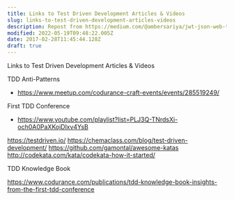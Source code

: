 ```yaml
---
title: Links to Test Driven Development Articles & Videos
slug: links-to-test-driven-development-articles-videos
description: Repost from https://medium.com/@ambersariya/jwt-json-web-token-cd90ef7a7a66
modified: 2022-05-19T09:48:22.005Z
date: 2017-02-28T11:45:44.128Z
draft: true
---
```


Links to Test Driven Development Articles & Videos

TDD Anti-Patterns

- https://www.meetup.com/codurance-craft-events/events/285519249/

First TDD Conference

- https://www.youtube.com/playlist?list=PLJ3Q-TNrdsXi-och0A0PaXKojDlxv4YsB


https://testdriven.io/
https://chemaclass.com/blog/test-driven-development/
https://github.com/gamontal/awesome-katas
http://codekata.com/kata/codekata-how-it-started/


TDD Knowledge Book

https://www.codurance.com/publications/tdd-knowledge-book-insights-from-the-first-tdd-conference